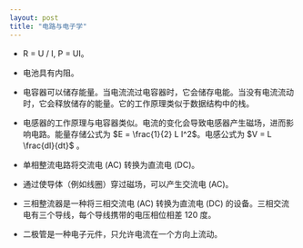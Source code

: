 ```yaml
---
layout: post
title: "电路与电子学"
---
```


* R = U / I, P = UI。

* 电池具有内阻。

* 电容器可以储存能量。当电流流过电容器时，它会储存电能。当没有电流流动时，它会释放储存的能量。它的工作原理类似于数据结构中的栈。

* 电感器的工作原理与电容器类似。电流的变化会导致电感器产生磁场，进而影响电路。能量存储公式为 $E = \frac{1}{2} L I^2$。电感公式为 $V = L \frac{dI}{dt}$ 。

* 单相整流电路将交流电 (AC) 转换为直流电 (DC)。

* 通过使导体（例如线圈）穿过磁场，可以产生交流电 (AC)。

* 三相整流器是一种将三相交流电 (AC) 转换为直流电 (DC) 的设备。三相交流电有三个导线，每个导线携带的电压相位相差 120 度。

* 二极管是一种电子元件，只允许电流在一个方向上流动。

